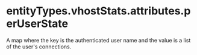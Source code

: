 # entityTypes.vhostStats.attributes.perUserState

A map where the key is the authenticated user name and the value is a list of the user's connections.

